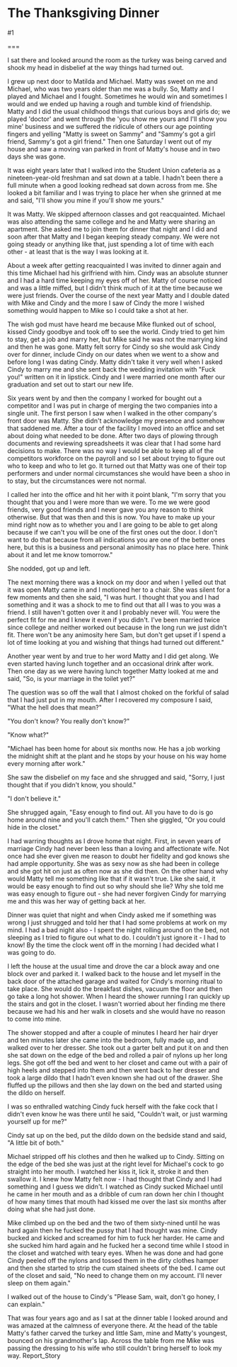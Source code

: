 The Thanksgiving Dinner
=======================
#1 

===

I sat there and looked around the room as the turkey was being carved and shook my head in disbelief at the way things had turned out. 

I grew up next door to Matilda and Michael. Matty was sweet on me and Michael, who was two years older than me was a bully. So, Matty and I played and Michael and I fought. Sometimes he would win and sometimes I would and we ended up having a rough and tumble kind of friendship. Matty and I did the usual childhood things that curious boys and girls do; we played 'doctor' and went through the 'you show me yours and I'll show you mine' business and we suffered the ridicule of others our age pointing fingers and yelling "Matty is sweet on Sammy" and "Sammy's got a girl friend, Sammy's got a girl friend." Then one Saturday I went out of my house and saw a moving van parked in front of Matty's house and in two days she was gone. 

It was eight years later that I walked into the Student Union cafeteria as a nineteen-year-old freshman and sat down at a table. I hadn't been there a full minute when a good looking redhead sat down across from me. She looked a bit familiar and I was trying to place her when she grinned at me and said, "I'll show you mine if you'll show me yours." 

It was Matty. We skipped afternoon classes and got reacquainted. Michael was also attending the same college and he and Matty were sharing an apartment. She asked me to join them for dinner that night and I did and soon after that Matty and I began keeping steady company. We were not going steady or anything like that, just spending a lot of time with each other - at least that is the way I was looking at it. 

About a week after getting reacquainted I was invited to dinner again and this time Michael had his girlfriend with him. Cindy was an absolute stunner and I had a hard time keeping my eyes off of her. Matty of course noticed and was a little miffed, but I didn't think much of it at the time because we were just friends. Over the course of the next year Matty and I double dated with Mike and Cindy and the more I saw of Cindy the more I wished something would happen to Mike so I could take a shot at her. 

The wish god must have heard me because Mike flunked out of school, kissed Cindy goodbye and took off to see the world. Cindy tried to get him to stay, get a job and marry her, but Mike said he was not the marrying kind and then he was gone. Matty felt sorry for Cindy so she would ask Cindy over for dinner, include Cindy on our dates when we went to a show and before long I was dating Cindy. Matty didn't take it very well when I asked Cindy to marry me and she sent back the wedding invitation with "Fuck you!" written on it in lipstick. Cindy and I were married one month after our graduation and set out to start our new life. 

Six years went by and then the company I worked for bought out a competitor and I was put in charge of merging the two companies into a single unit. The first person I saw when I walked in the other company's front door was Matty. She didn't acknowledge my presence and somehow that saddened me. After a tour of the facility I moved into an office and set about doing what needed to be done. After two days of plowing through documents and reviewing spreadsheets it was clear that I had some hard decisions to make. There was no way I would be able to keep all of the competitors workforce on the payroll and so I set about trying to figure out who to keep and who to let go. It turned out that Matty was one of their top performers and under normal circumstances she would have been a shoo in to stay, but the circumstances were not normal. 

I called her into the office and hit her with it point blank, "I'm sorry that you thought that you and I were more than we were. To me we were good friends, very good friends and I never gave you any reason to think otherwise. But that was then and this is now. You have to make up your mind right now as to whether you and I are going to be able to get along because if we can't you will be one of the first ones out the door. I don't want to do that because from all indications you are one of the better ones here, but this is a business and personal animosity has no place here. Think about it and let me know tomorrow." 

She nodded, got up and left. 

The next morning there was a knock on my door and when I yelled out that it was open Matty came in and I motioned her to a chair. She was silent for a few moments and then she said, "I was hurt. I thought that you and I had something and it was a shock to me to find out that all I was to you was a friend. I still haven't gotten over it and I probably never will. You were the perfect fit for me and I knew it even if you didn't. I've been married twice since college and neither worked out because in the long run we just didn't fit. There won't be any animosity here Sam, but don't get upset if I spend a lot of time looking at you and wishing that things had turned out different." 

Another year went by and true to her word Matty and I did get along. We even started having lunch together and an occasional drink after work. Then one day as we were having lunch together Matty looked at me and said, "So, is your marriage in the toilet yet?" 

The question was so off the wall that I almost choked on the forkful of salad that I had just put in my mouth. After I recovered my composure I said, "What the hell does that mean?" 

"You don't know? You really don't know?" 

"Know what?" 

"Michael has been home for about six months now. He has a job working the midnight shift at the plant and he stops by your house on his way home every morning after work." 

She saw the disbelief on my face and she shrugged and said, "Sorry, I just thought that if you didn't know, you should." 

"I don't believe it." 

She shrugged again, "Easy enough to find out. All you have to do is go home around nine and you'll catch them." Then she giggled, "Or you could hide in the closet." 

I had warring thoughts as I drove home that night. First, in seven years of marriage Cindy had never been less than a loving and affectionate wife. Not once had she ever given me reason to doubt her fidelity and god knows she had ample opportunity. She was as sexy now as she had been in college and she got hit on just as often now as she did then. On the other hand why would Matty tell me something like that if it wasn't true. Like she said, it would be easy enough to find out so why should she lie? Why she told me was easy enough to figure out - she had never forgiven Cindy for marrying me and this was her way of getting back at her. 

Dinner was quiet that night and when Cindy asked me if something was wrong I just shrugged and told her that I had some problems at work on my mind. I had a bad night also - I spent the night rolling around on the bed, not sleeping as I tried to figure out what to do. I couldn't just ignore it - I had to know! By the time the clock went off in the morning I had decided what I was going to do. 

I left the house at the usual time and drove the car a block away and one block over and parked it. I walked back to the house and let myself in the back door of the attached garage and waited for Cindy's morning ritual to take place. She would do the breakfast dishes, vacuum the floor and then go take a long hot shower. When I heard the shower running I ran quickly up the stairs and got in the closet. I wasn't worried about her finding me there because we had his and her walk in closets and she would have no reason to come into mine. 

The shower stopped and after a couple of minutes I heard her hair dryer and ten minutes later she came into the bedroom, fully made up, and walked over to her dresser. She took out a garter belt and put it on and then she sat down on the edge of the bed and rolled a pair of nylons up her long legs. She got off the bed and went to her closet and came out with a pair of high heels and stepped into them and then went back to her dresser and took a large dildo that I hadn't even known she had out of the drawer. She fluffed up the pillows and then she lay down on the bed and started using the dildo on herself. 

I was so enthralled watching Cindy fuck herself with the fake cock that I didn't even know he was there until he said, "Couldn't wait, or just warming yourself up for me?" 

Cindy sat up on the bed, put the dildo down on the bedside stand and said, "A little bit of both." 

Michael stripped off his clothes and then he walked up to Cindy. Sitting on the edge of the bed she was just at the right level for Michael's cock to go straight into her mouth. I watched her kiss it, lick it, stroke it and then swallow it. I knew how Matty felt now - I had thought that Cindy and I had something and I guess we didn't. I watched as Cindy sucked Michael until he came in her mouth and as a dribble of cum ran down her chin I thought of how many times that mouth had kissed me over the last six months after doing what she had just done. 

Mike climbed up on the bed and the two of them sixty-nined until he was hard again then he fucked the pussy that I had thought was mine. Cindy bucked and kicked and screamed for him to fuck her harder. He came and she sucked him hard again and he fucked her a second time while I stood in the closet and watched with teary eyes. When he was done and had gone Cindy peeled off the nylons and tossed them in the dirty clothes hamper and then she started to strip the cum stained sheets of the bed. I came out of the closet and said, "No need to change them on my account. I'll never sleep on them again." 

I walked out of the house to Cindy's "Please Sam, wait, don't go honey, I can explain." 

That was four years ago and as I sat at the dinner table I looked around and was amazed at the calmness of everyone there. At the head of the table Matty's father carved the turkey and little Sam, mine and Matty's youngest, bounced on his grandmother's lap. Across the table from me Mike was passing the dressing to his wife who still couldn't bring herself to look my way. Report_Story 

